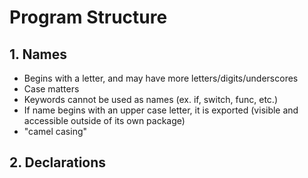 # Program Structure

## 1. Names
- Begins with a letter, and may have more letters/digits/underscores
- Case matters
- Keywords cannot be used as names (ex. if, switch, func, etc.)
- If name begins with an upper case letter, it is exported (visible and accessible outside of its own package)
- "camel casing"

## 2. Declarations


